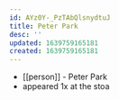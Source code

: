 ```yaml
---
id: AYz0Y-_PzTAbQlsnydtuJ
title: Peter Park
desc: ''
updated: 1639759165181
created: 1639759165181
---
```



- [[person]] - Peter Park
- appeared 1x at the stoa
